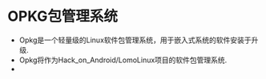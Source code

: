 OPKG包管理系统
==============================

* Opkg是一个轻量级的Linux软件包管理系统，用于嵌入式系统的软件安装于升级.
* Opkg将作为Hack\_on\_Android/LomoLinux项目的软件包管理系统.
* 




